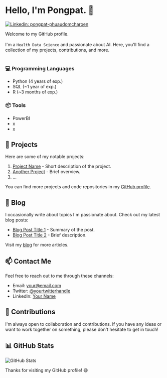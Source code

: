 # Hello, I'm Pongpat. 👋

[![Linkedin: pongpat-phuaudomcharoen](https://img.shields.io/badge/-Pongpat%20Phuaudomcharoen-blue?style=flat-square&logo=Linkedin&logoColor=white&link=https://www.linkedin.com/in/pongpat-phuaudomcharoen-930841263/)](https://www.linkedin.com/in/pongpat-phuaudomcharoen-930841263/)

Welcome to my GitHub profile. <br><br>
I'm a `Health Data Science` and passionate about AI. Here, you'll find a collection of my  projects, contributions, and more.
<br><br>

### 💻 Programming Languages
  - Python (4 years of exp.)
  - SQL (~1 year of exp.)
  - R (~3 months of exp.)

### 📦 Tools
  - PowerBI
  - x
  - x


## 🚀 Projects

Here are some of my notable projects:

1. [Project Name](link-to-project) - Short description of the project.
2. [Another Project](link-to-another-project) - Brief overview.
3. ...

You can find more projects and code repositories in my [GitHub profile](https://github.com/yourusername).

## 📝 Blog

I occasionally write about topics I'm passionate about. Check out my latest blog posts:

- [Blog Post Title 1](link-to-blog-post1) - Summary of the post.
- [Blog Post Title 2](link-to-blog-post2) - Brief description.

Visit my [blog](https://yourbloglink.com) for more articles.

## 📫 Contact Me

Feel free to reach out to me through these channels:

- Email: [your@email.com](mailto:your@email.com)
- Twitter: [@yourtwitterhandle](https://twitter.com/yourtwitterhandle)
- LinkedIn: [Your Name](https://www.linkedin.com/in/yourname/)

## 🤝 Contributions

I'm always open to collaboration and contributions. If you have any ideas or want to work together on something, please don't hesitate to get in touch!

## 📊 GitHub Stats

![GitHub Stats](https://github-readme-stats.vercel.app/api?username=yourusername&show_icons=true&theme=dark)

Thanks for visiting my GitHub profile! 😄
